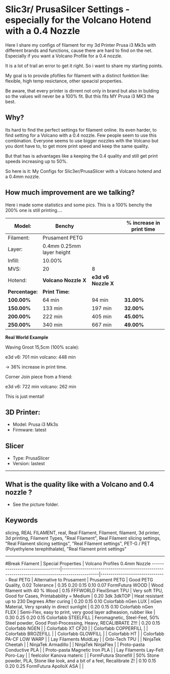 # Slic3r/ PrusaSilcer Settings - especially for the Volcano Hotend with a 0.4 Nozzle

Here I share my configs of filament for my 3d Printer Prusa i3 Mk3s with different brands and functions, cause there are hard to find on the net. Especially if you want a Volcano Profile for a 0.4 nozzle.

It is a lot of trail an error to get it right. So i want to share my starting points.

My goal is to provide pfofiles for filament with a distinct funktion like: flexible, high temp resictance, other speacisl properties.

Be aware, that every printer is dirrent not only in brand but also in bulding so the values will never be a 100% fit. But this fits MY Prusa i3 MK3 the best.

## Why?

Its hard to find the perfect settings for filament online. Its even harder, to find setting for a Volcano with a 0.4 nozzle. Few people seem to use this combination. Everyone seems to use bigger nozzles with the Volcano but you dont have to, to get more print speed and keep the same quality.

But that has is advantages like a keeping the 0.4 quality and still get print speeds increasing up to 50%.

So here is it: My Configs for Slic3er/PrusaSlicer with a Volcano hotend and a 0.4mm nozzle. 

## How much improvement are we talking?

Here i made some statistics and some pics. This is a 100% benchy the 200% one is still printing....


| Model:  | Benchy | | % increase in print time | 
| ---  | --- | ---| --- | 
|  Filament:  | Prusament PETG | | | 
|  Layer:       |  0.4mm 0.25mm layer height  | ||
|  Infill:      |  10.00%                     | ||
|  MVS:         |  20                         |  8 ||
|  Hotend:      |  __Volcano Nozzle X__           |  __e3d v6 Nozzle X__  |
|  __Percentage:__  |  __Print Time:__                |                   | 
|  __100.00%__     |  64 min                     |  94 min           |  __31.00%__
|  __150.00%__     |  133 min                    |  197 min          |  __32.00%__
|  __200.00%__     |  222 min                    |  405 min          |  __45.00%__
|  __250.00%__      |  340 min                    |  667 min          |  __49.00%__



__Real World Example__

Waving Groot 15,5cm (100% scale):

e3d v6: 701 min
volcano: 448 min

-> 36% increase in print time.

Corner Join piece from a friend:

e3d v6: 722 min
volcano: 262 min

This is just mental!


## 3D Printer:

- Model: Prusa i3 Mk3s 
- Firmware: latest

## Slicer

- Type: PrusaSlicer
- Version: lastest

---------------

## What is the quality like with a Volcano and 0.4 nozzle ?

- See the picture folder.

## Keywords

slicing, REAL FILAMENT, real, Real Filament, Filament, filament, 3d printer, 3d printing, Filament Types, "Real Filament", Real Filament slicing settings, "Real Filament slicing settings", "Real Filament settings", PET-G / PET (Polyethylene terephthalate), "Real filament print settings"

----
#Break
Filament                         |  Special Properties                                                                            |  Volcano Profiles 
0.4mm Nozzle
---------------------------------|------------------------------------------------------------------------------------------------|--------------------------------
Real PETG                        |  Alternative to Prusament                                                                      |
Prusament PETG                   |  Good PETG Quality, 0.02 Tolerance                                                             |  0.35
0.20
0.15
0.10
0.07
FormFutura WOOD                  |  Wood filament with 40 % Wood                                                                  |  0.15
FFFWORLD FlexiSmart TPU          |  Very soft TPU, Good for Cases, 
Printabability = Medium                                       |  0.20
3dk 3dkTOP                       |  Heat resistant up to 230 Degrees 
After curing                                                |  0.20
0.15
0.10
Colorfabb nGen LUX               |  nGen Material, 
Very sprakly in direct sunlight                                               |  0.20
0.15
0.10
Colorfabb nGen FLEX              |  Semi-Flex, easy to print, 
very good layer adheasion, rubber like                             |  0.30
0.25
0.20
0.15
Colorfabb STEELFILL              |  Feromagnetic, Steel-Feel, 
50% Steel powder, 
Good Post-Processing, Heavy, 
RECALIBRATE Z!!!  |  0.20
0.15
Colorfabb NGEN                   |                                                                                                |
Colorfabb XT CF20                |                                                                                                |
Colorfabb COPPERFILL             |                                                                                                |
Colorfabb BROZEFILL              |                                                                                                |
Colorfabb GLOWFILL               |                                                                                                |
Colorfabb HT                     |                                                                                                |
Colorfabb PA-CF LOW WARP         |                                                                                                |
Lay Filaments MoldLay            |                                                                                                |
Orbi-Tech TPU                    |                                                                                                |
NinjaTek Cheetah                 |                                                                                                |
NinjaTek Armadillo               |                                                                                                |
NinjaTek NinjaFlex               |                                                                                                |
Proto-pasta Conductive PLA       |                                                                                                |
Proto-pasta Magnetic Iron PLA    |                                                                                                |
Lay Filaments Lay-Felt Poro-Lay  |                                                                                                |
feelcolor Kanova materic         |                                                                                                |
FormFutura Stonefill             |  50% Stone powder, PLA,
Stone like look, and a bit of a feel, 
Recalibrate Z!                  |  0.10
0.15
0.20
0.25
FormFutura ApolloX ASA           |                                                                                                |
